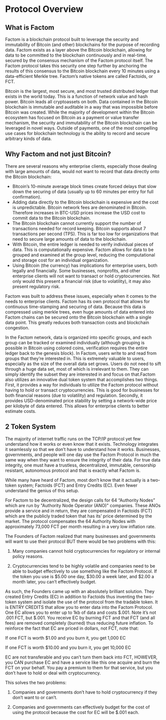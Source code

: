 # Protocol Overview

## What is Factom

Factom is a blockchain protocol built to leverage the security and immutability of Bitcoin \(and other\) blockchains for the purpose of recording data. Factom exists as a layer above the Bitcoin blockchain, allowing for data to be committed to the blockchain continuously and in real-time, secured by the consensus mechanism of the Factom protocol itself. The Factom protocol takes this security one step further by anchoring the results of this consensus to the Bitcoin blockchain every 10 minutes using a data-efficient Merkle tree. Factom’s native tokens are called Factoids, or FCT.

Bitcoin is the largest, most secure, and most trusted distributed ledger that exists in the world today. This is a function of network value and hash power. Bitcoin leads all cryptoassets on both. Data contained in the Bitcoin blockchain is immutable and auditable in a way that was impossible before Bitcoin was created. While the majority of development within the Bitcoin ecosystem has focused on Bitcoin as a payment or value transfer mechanism, the security and immutability of the Bitcoin blockchain can be leveraged in novel ways. Outside of payments, one of the most compelling use cases for blockchain technology is the ability to record and secure arbitrary kinds of data.  


## **Why Factom and not just Bitcoin?** 

There are several reasons why enterprise clients, especially those dealing with large amounts of data, would not want to record that data directly onto the Bitcoin blockchain:

* Bitcoin’s 10-minute average block times create forced delays that slow down the securing of data \(usually up to 60 minutes per entry for full confirmation\).
* Adding data directly to the Bitcoin blockchain is expensive and the cost is unpredictable. Bitcoin network fees are denominated in Bitcoin. Therefore increases in BTC-USD prices increase the USD cost to commit data to the Bitcoin blockchain.
* The Bitcoin blockchain cannot currently support the number of transactions needed for record keeping. Bitcoin supports about 7 transactions per second \(TPS\). This is far too low for organizations that need to secure large amounts of data to the blockchain.
* With Bitcoin, the entire ledger is needed to verify individual pieces of data. This is computationally expensive. Factom allows for data to be grouped and examined at the group level, reducing the computational and storage cost for an individual organization.
* Using Bitcoin \(the currency\) has implications for enterprise users, both legally and financially. Some businesses, nonprofits, and other enterprise clients will not want to transact or hold cryptocurrencies. Not only would this present a financial risk \(due to volatility\), it may also present regulatory risk.

Factom was built to address these issues, especially when it comes to the needs to enterprise clients. Factom has its own protocol that allows for continuous time-stamping and securing of data. Because this data is compressed using merkle trees, even huge amounts of data entered into Factom chains can be secured onto the Bitcoin blockchain with a single data point. This greatly reduces both transaction costs and blockchain congestion.

In the Factom network, data is organized into specific groups, and each group can be tracked or examined individually \(although grouping is possible in Bitcoin using colored coins, verification requires the entire ledger back to the genesis block\). In Factom, users write to and read from groups that they’re interested in. This is extremely valuable to users, especially as the size of the overall data set grows. Users do not need to sift through a huge data set, most of which is irrelevant to them. They can simply identify the subset they are interested in and focus on that.Factom also utilizes an innovative dual token system that accomplishes two things. First, it provides a way for individuals to utilize the Factom protocol without having to hold or transact cryptocurrencies. This is good for businesses for both financial reasons \(due to volatility\) and regulation. Secondly, it provides USD-denominated price stability by setting a network-wide price per kilobyte of data entered. This allows for enterprise clients to better estimate costs.



## 2 Token System

The majority of internet traffic runs on the TCP/IP protocol yet few understand how it works or even know that it exists. Technology integrates it seamlessly so that we don’t have to understand how it works. Businesses, governments, and people will one day use the Factom Protocol in much the same way when they want to ensure the integrity of their data. For true data integrity, one must have a trustless, decentralized, immutable, censorship resistant, autonomous protocol and that is exactly what Factom is.  
  
While many have heard of Factom, most don’t know that it actually is a two-token system; Factoids \(FCT\) and Entry Credits \(EC\).  Even fewer understand the genius of this setup.

For Factom to be decentralized, the design calls for 64 “Authority Nodes” which are run by "Authority Node Operator \(ANO\)" companies. These ANOs provide a service and in return, they are compensated in Factoids \(FCT\) which are the publicly traded token that has its’ price determined by the market. The protocol compensates the 64 Authority Nodes with approximately 73,000 FCT per month resulting in a very low inflation rate.

The Founders of Factom realized that many businesses and governments will want to use their protocol BUT there would be two problems with this:

1. Many companies cannot hold cryptocurrencies for regulatory or internal policy reasons.

2. Cryptocurrencies tend to be highly volatile and companies need to be able to budget effectively to use something like the Factom Protocol. If the token you use is $5.00 one day, $30.00 a week later, and $2.00 a month later, you can’t effectively budget.

As such, the Founders came up with an absolutely brilliant solution. They created Entry Credits \(EC\) in addition to Factoids thus inventing the two-token system and isolate the use of the protocol from the tradable token. It is ENTRY CREDITS that allow you to enter data into the Factom Protocol. One EC allows you to enter up to 1kb of data and costs $.001. Note it’s not .001 FCT, but $.001. You receive EC by burning FCT and that FCT \(and all fees\) are removed completely \(burned\) thus reducing future inflation. To reinforce the fact that EC are priced in dollars, not FCT, note that:

If one FCT is worth $1.00 and you burn it, you get 1,000 EC

If one FCT is worth $10.00 and you burn it, you get 10,000 EC

EC are not transferable and you can’t turn them back into FCT, HOWEVER, you CAN purchase EC and have a service like this one acquire and burn the FCT on your behalf. You pay a premium to them for that service, but you don’t have to hold or deal with cryptocurrency.

This solves the two problems:

1. Companies and governments don’t have to hold cryptocurrency if they don’t want to or can’t.

2. Companies and governments can effectively budget for the cost of using the protocol because the cost for EC will be $.001 each.







